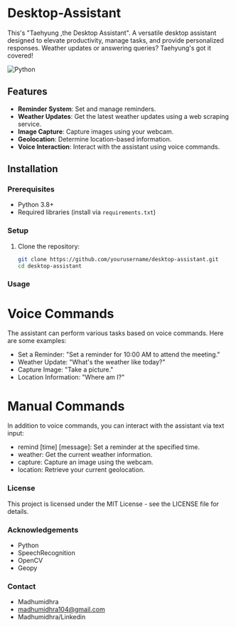 # Desktop-Assistant
This's "Taehyung ,the Desktop Assistant". A versatile desktop assistant designed to elevate productivity, manage tasks, and provide personalized responses. Weather updates or answering queries? Taehyung's got it covered!

![Python](https://img.shields.io/badge/Python-3.8%2B-blue)

## Features

- **Reminder System**: Set and manage reminders.
- **Weather Updates**: Get the latest weather updates using a web scraping service.
- **Image Capture**: Capture images using your webcam.
- **Geolocation**: Determine location-based information.
- **Voice Interaction**: Interact with the assistant using voice commands.

## Installation

### Prerequisites

- Python 3.8+
- Required libraries (install via `requirements.txt`)


### Setup

1. Clone the repository:

   ```bash
   git clone https://github.com/yourusername/desktop-assistant.git
   cd desktop-assistant


### Usage



# Voice Commands
The assistant can perform various tasks based on voice commands. Here are some examples:

- Set a Reminder: "Set a reminder for 10:00 AM to attend the meeting."
- Weather Update: "What's the weather like today?"
- Capture Image: "Take a picture."
- Location Information: "Where am I?"



# Manual Commands
In addition to voice commands, you can interact with the assistant via text input:

- remind [time] [message]: Set a reminder at the specified time.
- weather: Get the current weather information.
- capture: Capture an image using the webcam.
- location: Retrieve your current geolocation.



### License
This project is licensed under the MIT License - see the LICENSE file for details.

### Acknowledgements
 - Python
 - SpeechRecognition
 - OpenCV
 - Geopy

### Contact
 - Madhumidhra
 - madhumidhra104@gmail.com
 - Madhumidhra/Linkedin

